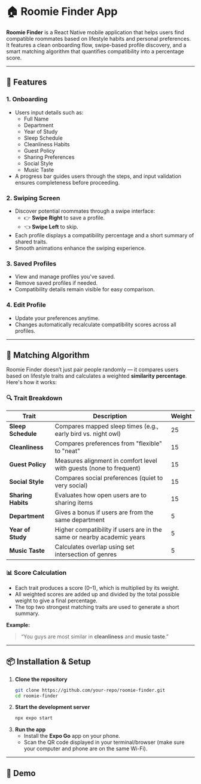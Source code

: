 # 🏠 Roomie Finder App

**Roomie Finder** is a React Native mobile application that helps users find compatible roommates based on lifestyle habits and personal preferences. It features a clean onboarding flow, swipe-based profile discovery, and a smart matching algorithm that quantifies compatibility into a percentage score.

---

## 🚀 Features

### 1. **Onboarding**

- Users input details such as:
  - Full Name
  - Department
  - Year of Study
  - Sleep Schedule
  - Cleanliness Habits
  - Guest Policy
  - Sharing Preferences
  - Social Style
  - Music Taste
- A progress bar guides users through the steps, and input validation ensures completeness before proceeding.

### 2. **Swiping Screen**

- Discover potential roommates through a swipe interface:
  - 👉 **Swipe Right** to save a profile.
  - 👈 **Swipe Left** to skip.
- Each profile displays a compatibility percentage and a short summary of shared traits.
- Smooth animations enhance the swiping experience.

### 3. **Saved Profiles**

- View and manage profiles you've saved.
- Remove saved profiles if needed.
- Compatibility details remain visible for easy comparison.

### 4. **Edit Profile**

- Update your preferences anytime.
- Changes automatically recalculate compatibility scores across all profiles.

---

## 🧠 Matching Algorithm

Roomie Finder doesn’t just pair people randomly — it compares users based on lifestyle traits and calculates a weighted **similarity percentage**. Here's how it works:

### 🔍 Trait Breakdown

| Trait              | Description                                                            | Weight |
| ------------------ | ---------------------------------------------------------------------- | ------ |
| **Sleep Schedule** | Compares mapped sleep times (e.g., early bird vs. night owl)           | 25     |
| **Cleanliness**    | Compares preferences from "flexible" to "neat"                         | 15     |
| **Guest Policy**   | Measures alignment in comfort level with guests (none to frequent)     | 15     |
| **Social Style**   | Compares social preferences (quiet to very social)                     | 15     |
| **Sharing Habits** | Evaluates how open users are to sharing items                          | 15     |
| **Department**     | Gives a bonus if users are from the same department                    | 5      |
| **Year of Study**  | Higher compatibility if users are in the same or nearby academic years | 5      |
| **Music Taste**    | Calculates overlap using set intersection of genres                    | 5      |

### 📊 Score Calculation

- Each trait produces a score (0–1), which is multiplied by its weight.
- All weighted scores are added up and divided by the total possible weight to give a final percentage.
- The top two strongest matching traits are used to generate a short summary.

**Example:**

> “You guys are most similar in **cleanliness** and **music taste**.”

---

## 📦 Installation & Setup

1. **Clone the repository**
   ```bash
   git clone https://github.com/your-repo/roomie-finder.git
   cd roomie-finder
   ```
2. **Start the development server**
   ```bash
   npx expo start
   ```
3. **Run the app**
   - Install the **Expo Go** app on your phone.
   - Scan the QR code displayed in your terminal/browser (make sure your computer and phone are on the same Wi-Fi).

---

## 🎥 Demo


